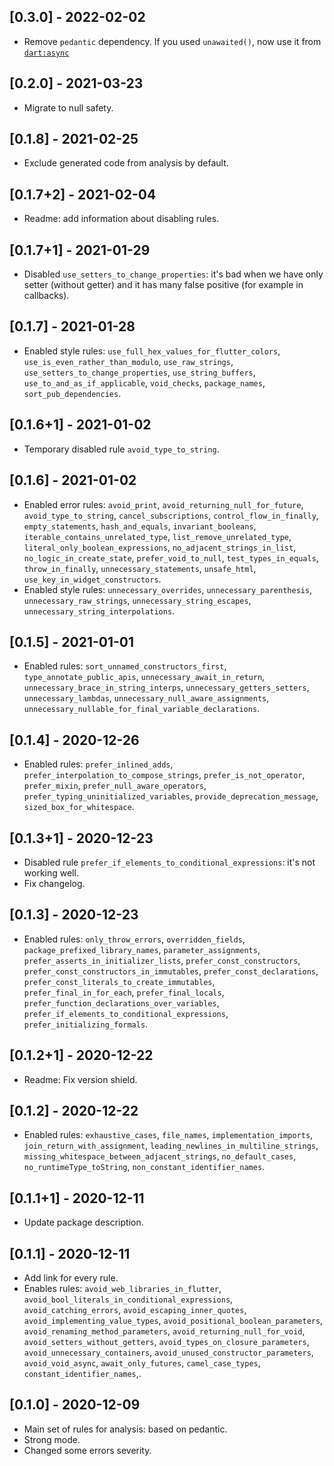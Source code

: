 ## [0.3.0] - 2022-02-02

* Remove `pedantic` dependency. If you used `unawaited()`, now use it from [`dart:async`](https://api.dart.dev/stable/2.16.0/dart-async/dart-async-library.html)

## [0.2.0] - 2021-03-23

* Migrate to null safety.

## [0.1.8] - 2021-02-25

* Exclude generated code from analysis by default.

## [0.1.7+2] - 2021-02-04

* Readme: add information about disabling rules.

## [0.1.7+1] - 2021-01-29

* Disabled `use_setters_to_change_properties`: it's bad when we have only setter (without getter) and it has many false positive (for example in callbacks).

## [0.1.7] - 2021-01-28

* Enabled style rules: `use_full_hex_values_for_flutter_colors`, `use_is_even_rather_than_modulo`, `use_raw_strings`, `use_setters_to_change_properties`, `use_string_buffers`, `use_to_and_as_if_applicable`, `void_checks`, `package_names`, `sort_pub_dependencies`.

## [0.1.6+1] - 2021-01-02

* Temporary disabled rule `avoid_type_to_string`.

## [0.1.6] - 2021-01-02

* Enabled error rules: `avoid_print`, `avoid_returning_null_for_future`, `avoid_type_to_string`, `cancel_subscriptions`, 
`control_flow_in_finally`, `empty_statements`, `hash_and_equals`, `invariant_booleans`,
`iterable_contains_unrelated_type`, `list_remove_unrelated_type`, `literal_only_boolean_expressions`,
`no_adjacent_strings_in_list`, `no_logic_in_create_state`, `prefer_void_to_null`,
`test_types_in_equals`, `throw_in_finally`, `unnecessary_statements`, `unsafe_html`, `use_key_in_widget_constructors`.
* Enabled style rules: `unnecessary_overrides`, `unnecessary_parenthesis`, `unnecessary_raw_strings`, `unnecessary_string_escapes`,
`unnecessary_string_interpolations`.

## [0.1.5] - 2021-01-01

* Enabled rules: `sort_unnamed_constructors_first`, `type_annotate_public_apis`, `unnecessary_await_in_return`, 
`unnecessary_brace_in_string_interps`, `unnecessary_getters_setters`, `unnecessary_lambdas`, `unnecessary_null_aware_assignments`, 
`unnecessary_nullable_for_final_variable_declarations`.

## [0.1.4] - 2020-12-26

* Enabled rules: `prefer_inlined_adds`, `prefer_interpolation_to_compose_strings`, `prefer_is_not_operator`, `prefer_mixin`, 
`prefer_null_aware_operators`, `prefer_typing_uninitialized_variables`, `provide_deprecation_message`, `sized_box_for_whitespace`.

## [0.1.3+1] - 2020-12-23

* Disabled rule `prefer_if_elements_to_conditional_expressions`: it's not working well.
* Fix changelog.

## [0.1.3] - 2020-12-23

* Enabled rules: `only_throw_errors`, `overridden_fields`, `package_prefixed_library_names`, `parameter_assignments`, 
`prefer_asserts_in_initializer_lists`, `prefer_const_constructors`, `prefer_const_constructors_in_immutables`, 
`prefer_const_declarations`, `prefer_const_literals_to_create_immutables`, `prefer_final_in_for_each`,
`prefer_final_locals`, `prefer_function_declarations_over_variables`, `prefer_if_elements_to_conditional_expressions`,
`prefer_initializing_formals`.

## [0.1.2+1] - 2020-12-22

* Readme: Fix version shield.

## [0.1.2] - 2020-12-22

* Enabled rules: `exhaustive_cases`, `file_names`, `implementation_imports`, `join_return_with_assignment`,
`leading_newlines_in_multiline_strings`, `missing_whitespace_between_adjacent_strings`, `no_default_cases`,
`no_runtimeType_toString`, `non_constant_identifier_names`.

## [0.1.1+1] - 2020-12-11

* Update package description.

## [0.1.1] - 2020-12-11

* Add link for every rule.
* Enables rules: `avoid_web_libraries_in_flutter`, `avoid_bool_literals_in_conditional_expressions`, `avoid_catching_errors`, 
`avoid_escaping_inner_quotes`, `avoid_implementing_value_types`, `avoid_positional_boolean_parameters`, `avoid_renaming_method_parameters`, 
`avoid_returning_null_for_void`, `avoid_setters_without_getters`, `avoid_types_on_closure_parameters`, `avoid_unnecessary_containers`,
`avoid_unused_constructor_parameters`, `avoid_void_async`, `await_only_futures`, `camel_case_types`, `constant_identifier_names`,.

## [0.1.0] - 2020-12-09

* Main set of rules for analysis: based on pedantic.
* Strong mode.
* Changed some errors severity.
